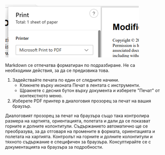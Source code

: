 ![](./print-pdf.png)

Markdown се отпечатва форматиран по подразбиране. Не са необходими действия, за да се предизвика това. 

1. Задействайте печата по един от следните начини.
	- Кликнете върху иконата Печат в лентата с инструменти.
	- Щракнете с десния бутон върху документа и изберете "Печат" от контекстното меню.
2. Изберете PDF принтер в диалоговия прозорец за печат на вашия браузър. 

Диалоговият прозорец за печат на браузъра също така контролира размера на хартията, ориентацията, полетата и дали да се показват горните и долните колонтитули. Съдържанието автоматично ще се преобразува, за да отговаря на промените в формата, ориентацията и полетата на хартията. Контролът на горните и долните колонтитули и тяхното съдържание е специфичен за браузъра. Консултирайте се с документацията на браузъра за подробности.